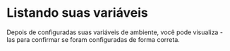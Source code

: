 # Listando suas variáveis

Depois de configuradas suas variáveis de ambiente, você pode visualiza - las para confirmar se foram configuradas de forma correta.